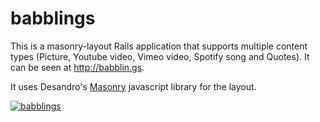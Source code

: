 # babblings

This is a masonry-layout Rails application that supports multiple content types (Picture, Youtube video, Vimeo video, Spotify song and Quotes). It can be seen at http://babblin.gs.

It uses Desandro's [Masonry](https://github.com/desandro/masonry) javascript library for the layout.

[![babblings](http://i.imgur.com/PxVkpKe.png)](http://babblin.gs)
